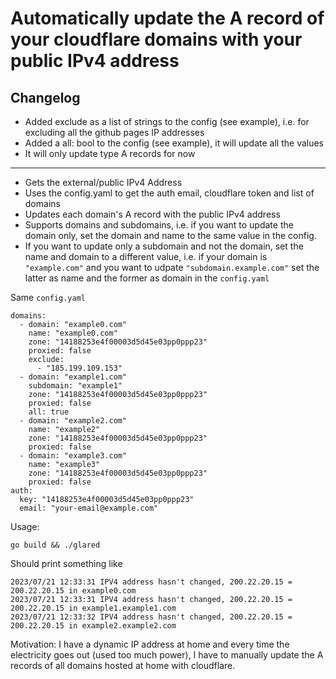 # Automatically update the A record of your cloudflare domains with your public IPv4 address

## Changelog

- Added exclude as a list of strings to the config (see example), i.e. for excluding all the github pages IP addresses
- Added a all: bool to the config (see example), it will update all the values
- It will only update type A records for now

---

- Gets the external/public IPv4 Address
- Uses the config.yaml to get the auth email, cloudflare token and list of
  domains
- Updates each domain's A record with the public IPv4 address
- Supports domains and subdomains, i.e. if you want to update the domain only, set the domain and name to the same value in the config.
- If you want to update only a subdomain and not the domain, set the name and domain to a different value, i.e. if your domain is `"example.com"` and you want to udpate `"subdomain.example.com"` set the latter as name and the former as domain in the `config.yaml`

Same `config.yaml`

```
domains:
  - domain: "example0.com"
    name: "example0.com"
    zone: "14188253e4f00003d5d45e03pp0ppp23"
    proxied: false
    exclude:
      - "185.199.109.153"
  - domain: "example1.com"
    subdomain: "example1"
    zone: "14188253e4f00003d5d45e03pp0ppp23"
    proxied: false
    all: true
  - domain: "example2.com"
    name: "example2"
    zone: "14188253e4f00003d5d45e03pp0ppp23"
    proxied: false
  - domain: "example3.com"
    name: "example3"
    zone: "14188253e4f00003d5d45e03pp0ppp23"
    proxied: false
auth:
  key: "14188253e4f00003d5d45e03pp0ppp23"
  email: "your-email@example.com"
```

Usage:

`go build && ./glared`

Should print something like

```
2023/07/21 12:33:31 IPV4 address hasn't changed, 200.22.20.15 = 200.22.20.15 in example0.com
2023/07/21 12:33:31 IPV4 address hasn't changed, 200.22.20.15 = 200.22.20.15 in example1.example1.com
2023/07/21 12:33:32 IPV4 address hasn't changed, 200.22.20.15 = 200.22.20.15 in example2.example2.com
```

Motivation: I have a dynamic IP address at home and every time the electricity goes out (used too much power), I have to manually update the A records of all domains hosted at home with cloudflare.
